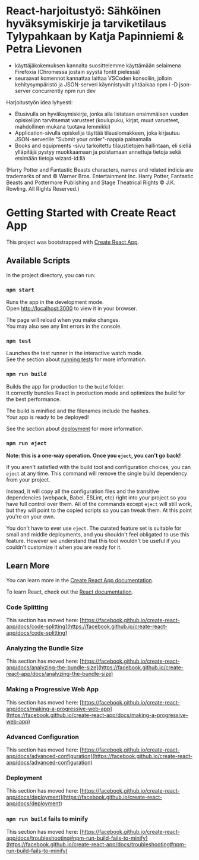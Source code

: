 # React-harjoitustyö: Sähköinen hyväksymiskirje ja tarviketilaus Tylypahkaan by Katja Papinniemi & Petra Lievonen

- käyttäjäkokemuksen kannalta suosittelemme käyttämään selaimena Firefoxia (Chromessa jostain syystä fontit pielessä)
- seuraavat komennot kannattaa laittaa VSCoden konsoliin, jolloin kehitysympäristö ja JSON-serveri käynnistyvät yhtäaikaa
npm i -D json-server concurrently
npm run dev

Harjoitustyön idea lyhyesti:
- Etusivulla on hyväksymiskirje, jonka alla listataan ensimmäisen vuoden opiskelijan tarvitsemat varusteet (koulupuku, kirjat, muut varusteet, mahdollinen mukana tuotava lemmikki)
- Application-sivulla opiskelija täyttää tilauslomakkeen, joka kirjautuu JSON-serverille "Submit your order"-nappia painamalla
- Books and equipments -sivu tarkoitettu tilaustietojen hallintaan, eli siellä ylläpitäjä pystyy muokkaamaan ja poistamaan annettuja tietoja sekä etsimään tietoja wizard-id:llä



(Harry Potter and Fantastic Beasts characters, names and related indicia are trademarks of and © Warner Bros. Entertainment Inc.
Harry Potter, Fantastic Beasts and Pottermore Publishing and Stage Theatrical Rights © J.K. Rowling. All Rights Reserved.)




# Getting Started with Create React App

This project was bootstrapped with [Create React App](https://github.com/facebook/create-react-app).

## Available Scripts

In the project directory, you can run:

### `npm start`

Runs the app in the development mode.\
Open [http://localhost:3000](http://localhost:3000) to view it in your browser.

The page will reload when you make changes.\
You may also see any lint errors in the console.

### `npm test`

Launches the test runner in the interactive watch mode.\
See the section about [running tests](https://facebook.github.io/create-react-app/docs/running-tests) for more information.

### `npm run build`

Builds the app for production to the `build` folder.\
It correctly bundles React in production mode and optimizes the build for the best performance.

The build is minified and the filenames include the hashes.\
Your app is ready to be deployed!

See the section about [deployment](https://facebook.github.io/create-react-app/docs/deployment) for more information.

### `npm run eject`

**Note: this is a one-way operation. Once you `eject`, you can't go back!**

If you aren't satisfied with the build tool and configuration choices, you can `eject` at any time. This command will remove the single build dependency from your project.

Instead, it will copy all the configuration files and the transitive dependencies (webpack, Babel, ESLint, etc) right into your project so you have full control over them. All of the commands except `eject` will still work, but they will point to the copied scripts so you can tweak them. At this point you're on your own.

You don't have to ever use `eject`. The curated feature set is suitable for small and middle deployments, and you shouldn't feel obligated to use this feature. However we understand that this tool wouldn't be useful if you couldn't customize it when you are ready for it.

## Learn More

You can learn more in the [Create React App documentation](https://facebook.github.io/create-react-app/docs/getting-started).

To learn React, check out the [React documentation](https://reactjs.org/).

### Code Splitting

This section has moved here: [https://facebook.github.io/create-react-app/docs/code-splitting](https://facebook.github.io/create-react-app/docs/code-splitting)

### Analyzing the Bundle Size

This section has moved here: [https://facebook.github.io/create-react-app/docs/analyzing-the-bundle-size](https://facebook.github.io/create-react-app/docs/analyzing-the-bundle-size)

### Making a Progressive Web App

This section has moved here: [https://facebook.github.io/create-react-app/docs/making-a-progressive-web-app](https://facebook.github.io/create-react-app/docs/making-a-progressive-web-app)

### Advanced Configuration

This section has moved here: [https://facebook.github.io/create-react-app/docs/advanced-configuration](https://facebook.github.io/create-react-app/docs/advanced-configuration)

### Deployment

This section has moved here: [https://facebook.github.io/create-react-app/docs/deployment](https://facebook.github.io/create-react-app/docs/deployment)

### `npm run build` fails to minify

This section has moved here: [https://facebook.github.io/create-react-app/docs/troubleshooting#npm-run-build-fails-to-minify](https://facebook.github.io/create-react-app/docs/troubleshooting#npm-run-build-fails-to-minify)
